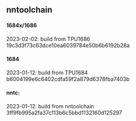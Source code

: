 ## nntoolchain

#### 1684x/1686
2023-02-02:
build from TPU1686     19c3d3f73c63dce10ea6039784e50b6b6192b28a

#### 1684
2023-01-12:
build from TPU1684     b6004199e6c6402cdfa59f2a879d6378fba7403b

#### nntc:
2023-01-12:
build from nntoolchain 3ff9fb995a2fa37c113b6c5bbd1132160d125297

